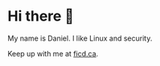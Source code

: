 # Hi there 👋

My name is Daniel. I like Linux and security.

Keep up with me at [ficd.ca](https://ficd.ca/).
